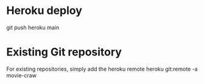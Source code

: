# Heroku deploy
git push heroku main


# Existing Git repository
For existing repositories, simply add the heroku remote
heroku git:remote -a movie-craw